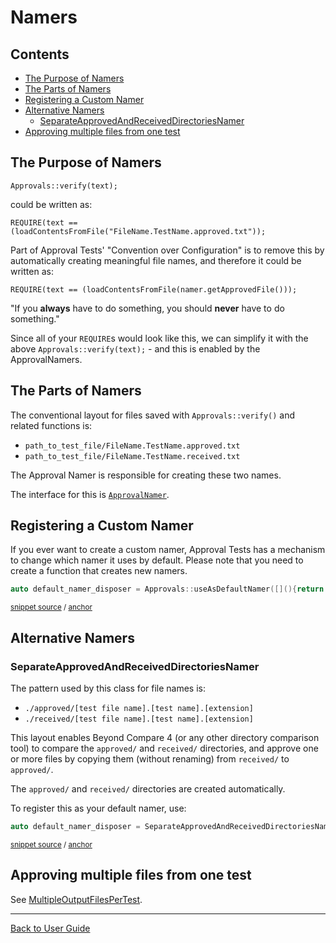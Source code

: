<!--
GENERATED FILE - DO NOT EDIT
This file was generated by [MarkdownSnippets](https://github.com/SimonCropp/MarkdownSnippets).
Source File: /doc/mdsource/Namers.source.md
To change this file edit the source file and then execute ./run_markdown_templates.sh.
-->

<a id="top"></a>

# Namers

<!-- toc -->
## Contents

  * [The Purpose of Namers](#the-purpose-of-namers)
  * [The Parts of Namers](#the-parts-of-namers)
  * [Registering a Custom Namer](#registering-a-custom-namer)
  * [Alternative Namers](#alternative-namers)
    * [SeparateApprovedAndReceivedDirectoriesNamer](#separateapprovedandreceiveddirectoriesnamer)
  * [Approving multiple files from one test](#approving-multiple-files-from-one-test)
<!-- endtoc -->


## The Purpose of Namers

`Approvals::verify(text);`

could be written as:

`REQUIRE(text == (loadContentsFromFile("FileName.TestName.approved.txt"));`

Part of Approval Tests' "Convention over Configuration" is to remove this by automatically creating meaningful file names, and therefore it could be written as:

`REQUIRE(text == (loadContentsFromFile(namer.getApprovedFile()));`

"If you **always** have to do something, you should **never** have to do something."

Since all of your `REQUIRE`s would look like this, we can simplify it with the above `Approvals::verify(text);` - and this is enabled by the ApprovalNamers.

## The Parts of Namers

The conventional layout for files saved with `Approvals::verify()` and related functions is:

* `path_to_test_file/FileName.TestName.approved.txt`
* `path_to_test_file/FileName.TestName.received.txt`

The Approval Namer is responsible for creating these two names.

The interface for this is [`ApprovalNamer`](https://github.com/approvals/ApprovalTests.cpp/blob/master/ApprovalTests/namers/ApprovalNamer.h).


## Registering a Custom Namer

If you ever want to create a custom namer, Approval Tests has a mechanism to change which namer it uses by default. Please note that you need to create a function that creates new namers.


<!-- snippet: register_default_namer -->
<a id='snippet-register_default_namer'/></a>
```cpp
auto default_namer_disposer = Approvals::useAsDefaultNamer([](){return std::make_shared<FakeNamer>();});
```
<sup>[snippet source](/ApprovalTests_DocTest_Tests/namers/NamerTests.cpp#L24-L26) / [anchor](#snippet-register_default_namer)</sup>
<!-- endsnippet -->

## Alternative Namers

### SeparateApprovedAndReceivedDirectoriesNamer

The pattern used by this class for file names is:
- `./approved/[test file name].[test name].[extension]`
- `./received/[test file name].[test name].[extension]`

This layout enables Beyond Compare 4 (or any other directory comparison tool) to compare the `approved/` and `received/` directories, and approve one or more files by copying them (without renaming) from `received/` to `approved/`.

The `approved/` and `received/` directories are created automatically.

To register this as your default namer, use:

<!-- snippet: register_separate_directories_namer -->
<a id='snippet-register_separate_directories_namer'/></a>
```cpp
auto default_namer_disposer = SeparateApprovedAndReceivedDirectoriesNamer::useAsDefaultNamer();
```
<sup>[snippet source](/ApprovalTests_DocTest_Tests/namers/NamerTests.cpp#L42-L44) / [anchor](#snippet-register_separate_directories_namer)</sup>
<!-- endsnippet -->

## Approving multiple files from one test 

See [MultipleOutputFilesPerTest](/doc/MultipleOutputFilesPerTest.md#top).

---

[Back to User Guide](/doc/README.md#top)
